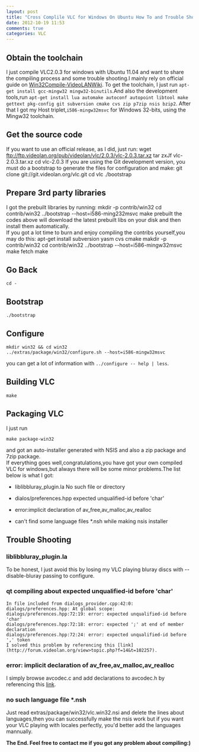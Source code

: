 ```yaml
---
layout: post
title: "Cross Complile VLC for Windows On Ubuntu How To and Trouble Shooting "
date: 2012-10-19 11:53
comments: true
categories: VLC 
---
```

## Obtain the toolchain ##
I just compile VLC2.0.3 for windows with Ubuntu 11.04 and want to share the compiling process and some trouble shooting.I mainly rely on official guide on [Win32Compile-VideoLANWiki](http://www.wiki.videolan.org/Win32Compile).		To get the toolchain, I just run `apt-get install gcc-mingw32 mingw32-binutils`.And also the development tools,run `apt-get install lua automake autoconf autopoint libtool make gettext pkg-config git subversion cmake cvs zip p7zip nsis bzip2`.		<!--more-->	
After that I got my Host triplet,`i586-mingw32msvc` for Windows 32-bits, using the Mingw32 toolchain.

## Get the source code ##
If you want to use an official release, as I did, just run:
	wget ftp://ftp.videolan.org/pub/videolan/vlc/2.0.3/vlc-2.0.3.tar.xz
	tar zxJf vlc-2.0.3.tar.xz
	cd vlc-2.0.3
If you are using the Git development version, you must do a bootstrap to generate the files for configuration and make:
	git clone git://git.videolan.org/vlc.git
	cd vlc
	./bootstrap

## Prepare 3rd party libraries ##
I got the prebuilt libraries by running:
	mkdir -p contrib/win32
	cd contrib/win32
	../bootstrap --host=i586-ming232msvc
	make prebuilt
the codes above will download the latest prebuilt libs on your disk and then install them automatically.	
If you got a lot time to burn and enjoy compiling the contribs yourself,you may do this:
	apt-get install subversion yasm cvs cmake
	makdir -p contrib/win32
	cd contrib/win32
	../bootstrap --host=i586-mingw32msvc
	make fetch
	make

## Go Back ##
	cd -

## Bootstrap ##
	./bootstrap

## Configure ##
	mkdir win32 && cd win32
	../extras/package/win32/configure.sh --host=i586-mingw32msvc
you can get a lot of information with `../configure -- help | less`.

## Building VLC ##
	make

## Packaging VLC ##
I just run

	make package-win32

and got an auto-installer generated with NSIS and also a zip package and 7zip package.		
If everything goes well,congratulations,you have got your own compiled VLC for windows,but always there will be some minor problems.The list below is what I got:	
	
*	liblibbluray_plugin.la No such file or directory

*	dialos/preferences.hpp expected unqualified-id before 'char'

*	error:implicit declaration of av_free,av_malloc,av_realloc

*	can't find some language files *.nsh while making nsis installer


## Trouble Shooting ##
### liblibbluray_plugin.la ###
To be honest, I just avoid this by losing my VLC playing bluray discs with --disable-bluray passing to configure.
### qt compiling about expected unqualified-id before 'char' ###
	In file included from dialogs_provider.cpp:42:0:
	dialogs/preferences.hpp: At global scope:
	dialogs/preferences.hpp:72:19: error: expected unqualified-id before 'char'
	dialogs/preferences.hpp:72:18: error: expected ';' at end of member declaration
	dialogs/preferences.hpp:72:24: error: expected unqualified-id before ',' token
	I solved this problem by referencing this [link](http://forum.videolan.org/view>topic.php?f=14&t=102257).

### error: implicit declaration of av_free,av_malloc,av_realloc ###
I simply browse avcodec.c and add declarations to avcodec.h by referencing this [link](http://ffmpeg.org/doxygen/trunk/mem_8c.html).

### no such language file *.nsh ###
Just read extras/package/win32/vlc.win32.nsi and delete the lines about languages,then you can successfully make the nsis work but if you want your VLC playing with locales perfectly, you'd better add the languages mannually.	

**The End. Feel free to contact me if you got any problem about compiling:)**

